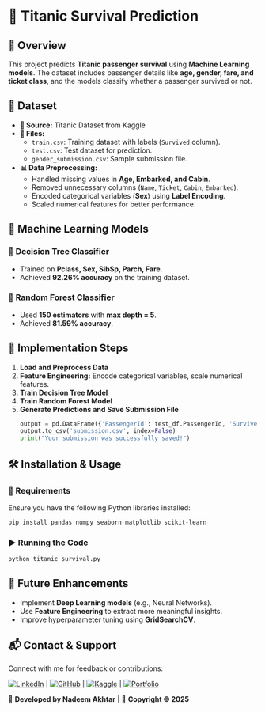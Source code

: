 # 🚢 Titanic Survival Prediction

## 📝 Overview
This project predicts **Titanic passenger survival** using **Machine Learning models**. The dataset includes passenger details like **age, gender, fare, and ticket class**, and the models classify whether a passenger survived or not.

## 📂 Dataset
- **📌 Source:** Titanic Dataset from Kaggle
- **📑 Files:**
  - `train.csv`: Training dataset with labels (`Survived` column).
  - `test.csv`: Test dataset for prediction.
  - `gender_submission.csv`: Sample submission file.
- **📊 Data Preprocessing:**
  - Handled missing values in **Age, Embarked, and Cabin**.
  - Removed unnecessary columns (`Name`, `Ticket`, `Cabin`, `Embarked`).
  - Encoded categorical variables (**Sex**) using **Label Encoding**.
  - Scaled numerical features for better performance.

## 🤖 Machine Learning Models
### 🌳 **Decision Tree Classifier**
- Trained on **Pclass, Sex, SibSp, Parch, Fare**.
- Achieved **92.26% accuracy** on the training dataset.

### 🌲 **Random Forest Classifier**
- Used **150 estimators** with **max depth = 5**.
- Achieved **81.59% accuracy**.

## 🚀 Implementation Steps
1. **Load and Preprocess Data**
2. **Feature Engineering:** Encode categorical variables, scale numerical features.
3. **Train Decision Tree Model**
4. **Train Random Forest Model**
5. **Generate Predictions and Save Submission File**
   ```python
   output = pd.DataFrame({'PassengerId': test_df.PassengerId, 'Survived': predictions})
   output.to_csv('submission.csv', index=False)
   print("Your submission was successfully saved!")
   ```

## 🛠️ Installation & Usage
### **📌 Requirements**
Ensure you have the following Python libraries installed:
```bash
pip install pandas numpy seaborn matplotlib scikit-learn
```

### **▶️ Running the Code**
```bash
python titanic_survival.py
```

## 🎯 Future Enhancements
- Implement **Deep Learning models** (e.g., Neural Networks).
- Use **Feature Engineering** to extract more meaningful insights.
- Improve hyperparameter tuning using **GridSearchCV**.

## 📬 Contact & Support
Connect with me for feedback or contributions:

[![LinkedIn](https://img.shields.io/badge/LinkedIn-0A66C2?style=for-the-badge&logo=linkedin&logoColor=white)](https://www.linkedin.com/in/nadeem-akhtar-/) | [![GitHub](https://img.shields.io/badge/GitHub-333?style=for-the-badge&logo=github&logoColor=white)](https://github.com/NadeemAkhtar1947) | [![Kaggle](https://img.shields.io/badge/Kaggle-00A65A?style=for-the-badge&logo=Kaggle&logoColor=white)](https://www.kaggle.com/mdnadeemakhtar/code) | [![Portfolio](https://img.shields.io/badge/Portfolio-FF5733?style=for-the-badge&logo=Google-chrome&logoColor=white)](https://nsde.netlify.app/)

🚀 **Developed by Nadeem Akhtar** | 📅 **Copyright © 2025**

